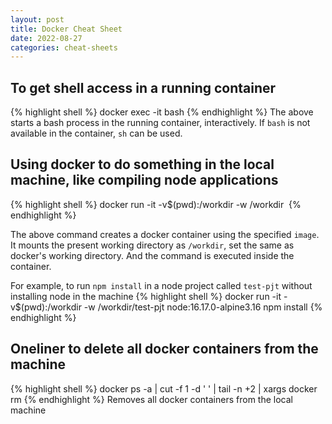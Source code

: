 ```yaml
---
layout: post
title: Docker Cheat Sheet
date: 2022-08-27
categories: cheat-sheets
---
```


## To get shell access in a running container
{% highlight shell %}
docker exec -it <container> bash
{% endhighlight %}
The above starts a bash process in the running container, interactively.
If `bash` is not available in the container, `sh` can be used.

## Using docker to do something in the local machine, like compiling node applications
{% highlight shell %}
docker run -it -v$(pwd):/workdir -w /workdir <image> <command>
{% endhighlight %}

The above command creates a docker container using the specified `image`.
It mounts the present working directory as `/workdir`, set the same as docker's working directory.
And the command is executed inside the container.

For example, to run `npm install` in a node project called `test-pjt` without installing node in the machine
{% highlight shell %}
docker run -it -v$(pwd):/workdir -w /workdir/test-pjt node:16.17.0-alpine3.16 npm install
{% endhighlight %}

## Oneliner to delete all docker containers from the machine
{% highlight shell %}
docker ps -a | cut -f 1 -d ' ' | tail -n +2 | xargs docker rm
{% endhighlight %}
Removes all docker containers from the local machine
